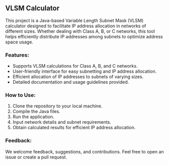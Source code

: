 ## VLSM Calculator

This project is a Java-based Variable Length Subnet Mask (VLSM) calculator designed to facilitate IP address allocation in networks of different sizes. Whether dealing with Class A, B, or C networks, this tool helps efficiently distribute IP addresses among subnets to optimize address space usage.

### Features:
- Supports VLSM calculations for Class A, B, and C networks.
- User-friendly interface for easy subnetting and IP address allocation.
- Efficient allocation of IP addresses to subnets of varying sizes.
- Detailed documentation and usage guidelines provided.

### How to Use:
1. Clone the repository to your local machine.
2. Compile the Java files.
3. Run the application.
4. Input network details and subnet requirements.
5. Obtain calculated results for efficient IP address allocation.

### Feedback:
We welcome feedback, suggestions, and contributions. Feel free to open an issue or create a pull request.
